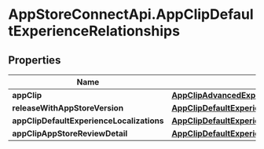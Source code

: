 # AppStoreConnectApi.AppClipDefaultExperienceRelationships

## Properties

Name | Type | Description | Notes
------------ | ------------- | ------------- | -------------
**appClip** | [**AppClipAdvancedExperienceRelationshipsAppClip**](AppClipAdvancedExperienceRelationshipsAppClip.md) |  | [optional] 
**releaseWithAppStoreVersion** | [**AppClipDefaultExperienceRelationshipsReleaseWithAppStoreVersion**](AppClipDefaultExperienceRelationshipsReleaseWithAppStoreVersion.md) |  | [optional] 
**appClipDefaultExperienceLocalizations** | [**AppClipDefaultExperienceRelationshipsAppClipDefaultExperienceLocalizations**](AppClipDefaultExperienceRelationshipsAppClipDefaultExperienceLocalizations.md) |  | [optional] 
**appClipAppStoreReviewDetail** | [**AppClipDefaultExperienceRelationshipsAppClipAppStoreReviewDetail**](AppClipDefaultExperienceRelationshipsAppClipAppStoreReviewDetail.md) |  | [optional] 


